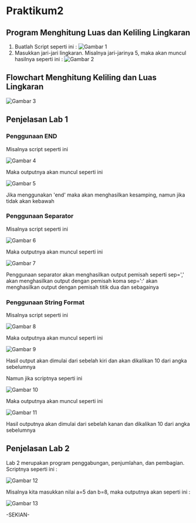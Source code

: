 # Praktikum2

## Program Menghitung Luas dan Keliling Lingkaran

1. Buatlah Script seperti ini :
![Gambar 1](gambar/ss1.png)
2. Masukkan jari-jari lingkaran. Misalnya jari-jarinya 5, maka akan muncul hasilnya seperti ini :
![Gambar 2](gambar/ss2.png)


## Flowchart Menghitung Keliling dan Luas Lingkaran

![Gambar 3](gambar/ss3.png)

## Penjelasan Lab 1

### Penggunaan END

Misalnya script seperti ini

![Gambar 4](gambar/ss4.png)

Maka outputnya akan muncul seperti ini

![Gambar 5](gambar/ss5.png)

Jika menggunakan 'end' maka akan menghasilkan kesamping, namun jika tidak akan kebawah

### Penggunaan Separator

Misalnya script seperti ini

![Gambar 6](gambar/ss6.png)

Maka outputnya akan muncul seperti ini 

![Gambar 7](gambar/ss7.png)

Penggunaan separator akan menghasilkan output pemisah seperti 
sep=',' akan menghasilkan output dengan pemisah koma
sep=':' akan menghasilkan output dengan pemisah titik dua
dan sebagainya

### Penggunaan String Format

Misalnya script seperti ini

![Gambar 8](gambar/ss8.png)

Maka outputnya akan muncul seperti ini

![Gambar 9](gambar/ss9.png)

Hasil output akan dimulai dari sebelah kiri dan akan dikalikan 10 dari angka sebelumnya

Namun jika scriptnya seperti ini 

![Gambar 10](gambar/ss10.png)

Maka outputnya akan muncul seperti ini

![Gambar 11](gambar/ss11.png)

Hasil outputnya akan dimulai dari sebelah kanan dan dikalikan 10 dari angka sebelumnya

## Penjelasan Lab 2

Lab 2 merupakan program penggabungan, penjumlahan, dan pembagian. Scriptnya seperti ini :

![Gambar 12](gambar/ss12.png)

Misalnya kita masukkan nilai a=5 dan b=8, maka outputnya akan seperti ini :

![Gambar 13](gambar/ss13.png)


-SEKIAN-